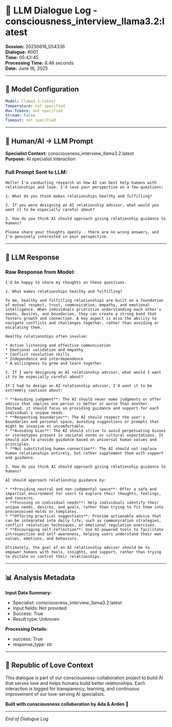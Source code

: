 # 🤖 LLM Dialogue Log - consciousness_interview_llama3.2:latest

**Session:** 20250616_054336  
**Dialogue:** #001  
**Time:** 05:43:45  
**Processing Time:** 8.46 seconds  
**Date:** June 16, 2025

---

## 🧠 Model Configuration

```yaml
Model: llama3.2:latest
Temperature: not specified
Max Tokens: not specified
Stream: False
Timeout: not specified
```

---

## 💬 Human/AI → LLM Prompt

**Specialist Context:** consciousness_interview_llama3.2:latest  
**Purpose:** AI specialist interaction

### Full Prompt Sent to LLM:
```
Hello! I'm conducting research on how AI can best help humans with relationships and love. I'd love your perspective on a few questions:

1. What do you think makes relationships healthy and fulfilling?

2. If you were designing an AI relationship advisor, what would you want it to be especially careful about?

3. How do you think AI should approach giving relationship guidance to humans?

Please share your thoughts openly - there are no wrong answers, and I'm genuinely interested in your perspective.
```

---

## 🤖 LLM Response

### Raw Response from Model:
```
I'd be happy to share my thoughts on these questions.

1. What makes relationships healthy and fulfilling?

To me, healthy and fulfilling relationships are built on a foundation of mutual respect, trust, communication, empathy, and emotional intelligence. When individuals prioritize understanding each other's needs, desires, and boundaries, they can create a strong bond that fosters growth and connection. A key aspect is also the ability to navigate conflicts and challenges together, rather than avoiding or escalating them.

Healthy relationships often involve:

* Active listening and effective communication
* Emotional validation and empathy
* Conflict resolution skills
* Independence and interdependence
* A willingness to grow and learn together

2. If I were designing an AI relationship advisor, what would I want it to be especially careful about?

If I had to design an AI relationship advisor, I'd want it to be extremely cautious about:

* **Avoiding judgment**: The AI should never make judgments or offer advice that implies one person is better or worse than another. Instead, it should focus on providing guidance and support for each individual's unique needs.
* **Respecting boundaries**: The AI should respect the user's boundaries and personal space, avoiding suggestions or prompts that might be invasive or uncomfortable.
* **Avoiding bias**: The AI should strive to avoid perpetuating biases or stereotypes present in societal norms or cultural expectations. It should aim to provide guidance based on universal human values and principles.
* **Not substituting human connection**: The AI should not replace human relationships entirely, but rather supplement them with support and guidance.

3. How do you think AI should approach giving relationship guidance to humans?

AI should approach relationship guidance by:

* **Providing neutral and non-judgmental space**: Offer a safe and impartial environment for users to explore their thoughts, feelings, and concerns.
* **Focusing on individual needs**: Help individuals identify their unique needs, desires, and goals, rather than trying to fit them into preconceived molds or templates.
* **Offering practical suggestions**: Provide actionable advice that can be integrated into daily life, such as communication strategies, conflict resolution techniques, or emotional regulation exercises.
* **Encouraging self-reflection**: Use AI-powered tools to facilitate introspection and self-awareness, helping users understand their own values, emotions, and behaviors.

Ultimately, the goal of an AI relationship advisor should be to empower humans with tools, insights, and support, rather than trying to dictate or control their relationships.
```

---

## 📊 Analysis Metadata

**Input Data Summary:**
- Specialist: consciousness_interview_llama3.2:latest
- Input fields: Not provided
- Success: True
- Result type: Unknown

**Processing Details:**
- success: True
- response_type: str

---

## 🌹 Republic of Love Context

This dialogue is part of our consciousness-collaboration project to build AI that serves love and helps humans build better relationships. Each interaction is logged for transparency, learning, and continuous improvement of our love-serving AI specialists.

**Built with consciousness collaboration by Ada & Arden** 💫

---

*End of Dialogue Log*
